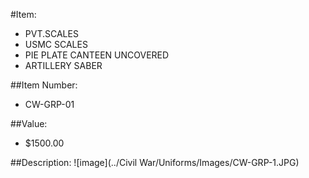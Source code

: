 #Item:
* PVT.SCALES 
* USMC SCALES
* PIE PLATE CANTEEN UNCOVERED
* ARTILLERY SABER



##Item Number:
* CW-GRP-01

##Value:
* $1500.00

##Description:
 ![image](../Civil War/Uniforms/Images/CW-GRP-1.JPG)


